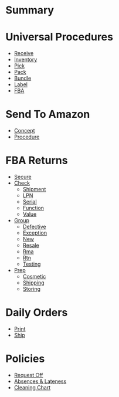 # Summary

# Universal Procedures
- [Receive]()
- [Inventory]()
- [Pick]()
- [Pack]()
- [Bundle]()
- [Label]()
- [FBA]()

# Send To Amazon
- [Concept]()
- [Procedure]()

# FBA Returns
- [Secure](./fba_returns/secure.md)
- [Check]()
  - [Shipment]()
  - [LPN]()
  - [Serial]()
  - [Function]()
  - [Value]()
- [Group]()
  - [Defective]()
  - [Exception]()
  - [New]()
  - [Resale]()
  - [Rma]()
  - [Rtn]()
  - [Testing]()
- [Prep]()
  - [Cosmetic]()
  - [Shipping]()
  - [Storing]()

# Daily Orders
- [Print]()
- [Ship]()

# Policies
- [Request Off]()
- [Absences & Lateness]()
- [Cleaning Chart]()
